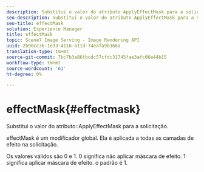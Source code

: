 ```yaml
---
description: Substitui o valor do atributo ApplyEffectMask para a solicitação.
seo-description: Substitui o valor do atributo ApplyEffectMask para a solicitação.
seo-title: effectMask
solution: Experience Manager
title: effectMask
topic: Scene7 Image Serving - Image Rendering API
uuid: 2b90cc36-1e33-4116-a11d-74eafa9b366a
translation-type: tm+mt
source-git-commit: 7bc7b3a86fbcdc57cfdc31745fae3afc06e44b15
workflow-type: tm+mt
source-wordcount: '61'
ht-degree: 0%

---
```



# effectMask{#effectmask}

Substitui o valor do atributo::ApplyEffectMask para a solicitação.

effectMask é um modificador global. Ela é aplicada a todas as camadas de efeito na solicitação.

Os valores válidos são 0 e 1. 0 significa não aplicar máscara de efeito. 1 significa aplicar máscara de efeito. o padrão é 1.
